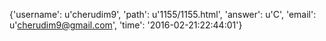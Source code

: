 {'username': u'cherudim9', 'path': u'1155/1155.html', 'answer': u'C', 'email': u'cherudim9@gmail.com', 'time': '2016-02-21:22:44:01'}